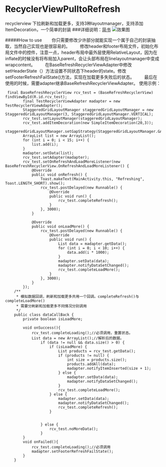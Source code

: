 # RecyclerViewPulltoRefresh
recyclerview 下拉刷新和加载更多，支持3种layoutmanager，支持添加ItemDecoration，一个简单的封装
###详细说明：[简书](http://www.jianshu.com/p/dcd46b0e2cf8)
![效果图](https://github.com/aiyyz/RecyclerViewPulltoRefresh/blob/master/app/src/main/res/drawable/1.gif)

#####How to use
  你只需要修改少许部分就能实现一个属于自己的封装抽取，当然自己实现也是很容易的。
  修改header和footer布局文件，初始化布局文件中的控件，注意一点，header布局中最外层使用RelativeLayout，因为在inflate的时候没有将布局加入parent，会让头部布局在linelayoutmanager中变成wrapcontent。
  在BaseRefreshRecyclerViewAdapter中修改setHeaderState（）方法设置不同状态下header的state。修改setFooterRefreshFailState()方法，实现在加载更多失败后的状态。
  最后在使用的时候，需要adapter继承BaseRefreshRecyclerViewAdapter。
使用示例：
```
 final BaseRefreshRecyclerView rcv_test = (BaseRefreshRecyclerView) findViewById(R.id.rcv_test);
        final TestRecyclerViewAdapter madapter = new TestRecyclerViewAdapter();
        StaggeredGridLayoutManager staggeredGridLayoutManager = new StaggeredGridLayoutManager(3, StaggeredGridLayoutManager.VERTICAL);
        rcv_test.setLayoutManager(staggeredGridLayoutManager);
        rcv_test.addItemDecoration(new SimpleItemDecoration(20,3));
        staggeredGridLayoutManager.setGapStrategy(StaggeredGridLayoutManager.GAP_HANDLING_NONE);
        ArrayList list = new ArrayList();
        for (int i = 0; i < 15; i++) {
            list.add(i);
        }
        madapter.setData(list);
        rcv_test.setAdapter(madapter);
        rcv_test.setOnRefreshAndLoadMoreListener(new BaseRefreshRecyclerView.OnRefreshAndLoadMoreListener() {
            @Override
            public void onRefresh() {
                Toast.makeText(MainActivity.this, "Refreshing", Toast.LENGTH_SHORT).show();
                rcv_test.postDelayed(new Runnable() {
                    @Override
                    public void run() {
                        rcv_test.completeRefresh();
                    }
                }, 3000);
            }

            @Override
            public void onLoadMore() {
                rcv_test.postDelayed(new Runnable() {
                    @Override
                    public void run() {
                        List data = madapter.getData();
                        for (int i = 0; i < 10; i++) {
                            data.add(i * 1000);
                        }
                        madapter.setData(data);
                        madapter.notifyDataSetChanged();
                        rcv_test.completeLoadMore();
                    }
                }, 3000);
            }
        });
    /**
     * 模拟数据回调，刷新和加载更多共用一个回调。completeRefresh()与completeLoadMore()
     * 需要分刷新和加载更多不同情况分别调用
     */
    public class dataCallBack {
        private boolean isLoadMore;

        void onSuccess(){
            rcv_test.completeLoading();//必须调用，重置状态。
            List data = new ArrayList();//解析后的数据。
                if (data != null && data.size() > 0) {
                    if (isLoadMore) {
                        List products = rcv_test.getData();
                        if (products != null) {
                            int size = products.size();
                            products.addAll(data);
                            madapter.notifyItemInserted(size + 1);
                        } else {
                            madapter.setData(data);
                            madapter.notifyDataSetChanged();
                        }
                        rcv_test.completeLoadMore();
                    } else {
                        madapter.setData(data);
                        madapter.notifyDataSetChanged();
                        rcv_test.completeRefresh();
                    }


                } else {
                    rcv_test.noMoreData();
                }
        }
        void onFailed(){
            rcv_test.completeLoading();//必须调用
            madapter.setFooterRefreshFailState();
        }
    }
```

